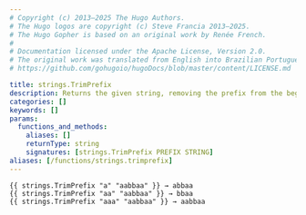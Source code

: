 ```yaml
---
# Copyright (c) 2013–2025 The Hugo Authors.
# The Hugo logos are copyright (c) Steve Francia 2013–2025.
# The Hugo Gopher is based on an original work by Renée French.
#
# Documentation licensed under the Apache License, Version 2.0.
# The original work was translated from English into Brazilian Portuguese.
# https://github.com/gohugoio/hugoDocs/blob/master/content/LICENSE.md

title: strings.TrimPrefix
description: Returns the given string, removing the prefix from the beginning of the string.
categories: []
keywords: []
params:
  functions_and_methods:
    aliases: []
    returnType: string
    signatures: [strings.TrimPrefix PREFIX STRING]
aliases: [/functions/strings.trimprefix]
---
```


```go-html-template
{{ strings.TrimPrefix "a" "aabbaa" }} → abbaa
{{ strings.TrimPrefix "aa" "aabbaa" }} → bbaa
{{ strings.TrimPrefix "aaa" "aabbaa" }} → aabbaa
```
